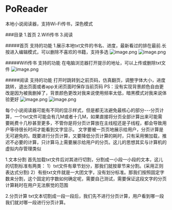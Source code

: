 # PoReader
本地小说阅读器，支持Wi-Fi传书，深色模式

###目录
1.首页
2.Wifi传书
3.阅读

#####首页
支持的功能
1.展示本地txt文件的书名、进度，最新看过的排在最前.长按进入编辑模式，可以删除不喜欢的书籍，支持多选
![image.png](https://upload-images.jianshu.io/upload_images/811044-9b8b91815519f70e.png?imageMogr2/auto-orient/strip%7CimageView2/2/w/1240)
![image.png](https://upload-images.jianshu.io/upload_images/811044-50f23c5a9ea0f83b.png?imageMogr2/auto-orient/strip%7CimageView2/2/w/1240)

#####Wifi传书
支持的功能
在电脑浏览器打开提示的地址，可以上传或删除txt文件
![image.png](https://upload-images.jianshu.io/upload_images/811044-18bf1978bc9b653e.png?imageMogr2/auto-orient/strip%7CimageView2/2/w/1240)

#####阅读
支持的功能
打开时跳转到之前页码，仿真翻页，调整字体大小，进度跳转，退出页面或者app关闭页面时保存当前页码
PS：没有实现背景颜色自由更改是因为被我删掉了，背景颜色更改对我来说使用频率太低，暗黑模式对我来说体验更好
![image.png](https://upload-images.jianshu.io/upload_images/811044-18191ceacec0c204.png?imageMogr2/auto-orient/strip%7CimageView2/2/w/1240)
![image.png](https://upload-images.jianshu.io/upload_images/811044-92da30323059840a.png?imageMogr2/auto-orient/strip%7CimageView2/2/w/1240)

每个小说阅读器可能有不同的显示样式，但是都无法避免最核心的部分---分页计算，一个txt文件可能会有几M或者十几M，如果直接将分页全部计算出来可能需要耗费十几秒甚至更多，不管你是将分页计算放在主线程还是子线程，都会导致用户等待很长时间才能看到文字显示。
    文字要被一页页地展示给用户，分页计算是无可避免的。既要进行分页计算，又要降低分页计算的耗时，只有采用懒加载，推迟不必要的计算，只计算马上需要展示给用户的分页。这儿的思想其实与计算机的虚拟内存管理类似

1.文本分割
    首先加载txt文件后对其进行切割，分割成一小段一小段的文本，这儿的切割标准有两类：
1）txt文件有章节划分，那我们就按章节来分割。(采用正则表达式分割)
2）有些txt文件就是一大团文字，没有划分标准。那我们按照固定字数来分割，这个固定的字数如何确定呢，需要自己测试，需要保证这段文字的分页计算耗时在用户无法察觉的范围

2.分页计算
    txt文本切割成一段一段后，我们先不进行分页计算，用户看到哪一段我们就对哪一段进行分页计算。
